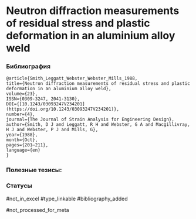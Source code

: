 # Neutron diffraction measurements of residual stress and plastic deformation in an aluminium alloy weld

### Библиография
```
@article{Smith_Leggatt_Webster_Webster_Mills_1988,
title={Neutron diffraction measurements of residual stress and plastic deformation in an aluminium alloy weld},
volume={23},
ISSN={0309-3247, 2041-3130},
DOI={[10.1243/03093247V234201](https://doi.org/10.1243/03093247V234201)},
number={4},
journal={The Journal of Strain Analysis for Engineering Design},
author={Smith, D J and Leggatt, R H and Webster, G A and Macgillivray, H J and Webster, P J and Mills, G},
year={1988},
month={Oct},
pages={201–211},
language={en}
}
```

### Полезные тезисы:

### Статусы
#not_in_excel 
#type_linkable 
#bibliography_added

#not_processed_for_meta
